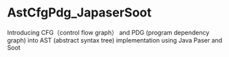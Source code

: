 # AstCfgPdg_JapaserSoot
Introducing CFG（control flow graph） and PDG (program dependency graph) into AST (abstract syntax tree) implementation using Java Paser and Soot
